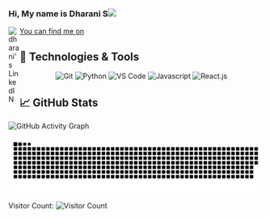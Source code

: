 
### Hi, My name is Dharani S<img src="https://media.giphy.com/media/hvRJCLFzcasrR4ia7z/giphy.gif" width="25px">

<a href="https://www.linkedin.com/in/dharanii/"> You can find me on
  <img align="left" alt="dharani's LinkedIN" width="22px" src="https://raw.githubusercontent.com/peterthehan/peterthehan/master/assets/linkedin.svg" />
</a>

## 🔧 Technologies & Tools

<p align="center">
 <img alt="Git" src="https://img.shields.io/badge/Git-F05032?style=for-the-badge&logo=git&logoColor=white" />
 
<img alt="Python" src="https://img.shields.io/badge/Code-Python-informational?style=for-the-badge&logo=python&logoColor=white"/>
 <img alt="VS Code" src="https://img.shields.io/badge/Visual_Studio_Code-0078D4?style=for-the-badge&logo=visual%20studio%20code&logoColor=white" />
 <img alt="Javascript" src="https://img.shields.io/badge/Javascript-lightgrey?style=for-the-badge&logo=javascript&logoColor=white" />
 <img alt="React.js" src="https://img.shields.io/badge/React.js-lightgreen?style=for-the-badge&logo=react.js&logoColor=4EA94B" />

</p>

## &#x1f4c8; GitHub Stats


![GitHub Activity Graph](https://activity-graph.herokuapp.com/graph?username=dharani1303&bg_color=000000&color=4fff67&line=4fff67&point=ffffff&area=true&hide_border=true)  




<p></p>

<div align="center">
<img src="https://github.com/kothariji/kothariji/blob/master/github-user-contribution.svg"></img>
</div>


Visitor Count: ![Visitor Count](https://profile-counter.glitch.me/dharani1303/count.svg)
